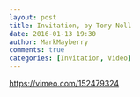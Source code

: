 ```yaml
---
layout: post
title: Invitation, by Tony Noll
date: 2016-01-13 19:30
author: MarkMayberry
comments: true
categories: [Invitation, Video]
---
```

https://vimeo.com/152479324
